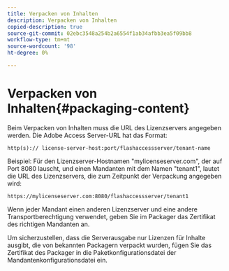 ```yaml
---
title: Verpacken von Inhalten
description: Verpacken von Inhalten
copied-description: true
source-git-commit: 02ebc3548a254b2a6554f1ab34afbb3ea5f09bb8
workflow-type: tm+mt
source-wordcount: '98'
ht-degree: 0%

---
```


# Verpacken von Inhalten{#packaging-content}

Beim Verpacken von Inhalten muss die URL des Lizenzservers angegeben werden. Die Adobe Access Server-URL hat das Format:

```
http(s):// license-server-host:port/flashaccessserver/tenant-name
```

Beispiel: Für den Lizenzserver-Hostnamen &quot;mylicenseserver.com&quot;, der auf Port 8080 lauscht, und einen Mandanten mit dem Namen &quot;tenant1&quot;, lautet die URL des Lizenzservers, die zum Zeitpunkt der Verpackung angegeben wird:

```
https://mylicenseserver.com:8080/flashaccessserver/tenant1
```

Wenn jeder Mandant einen anderen Lizenzserver und eine andere Transportberechtigung verwendet, geben Sie im Packager das Zertifikat des richtigen Mandanten an.

Um sicherzustellen, dass die Serverausgabe nur Lizenzen für Inhalte ausgibt, die von bekannten Packagern verpackt wurden, fügen Sie das Zertifikat des Packager in die Paketkonfigurationsdatei der Mandantenkonfigurationsdatei ein.
